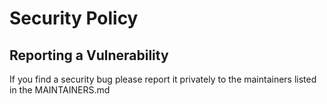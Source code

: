 # Security Policy

## Reporting a Vulnerability

If you find a security bug please report it privately to the maintainers listed in the MAINTAINERS.md
